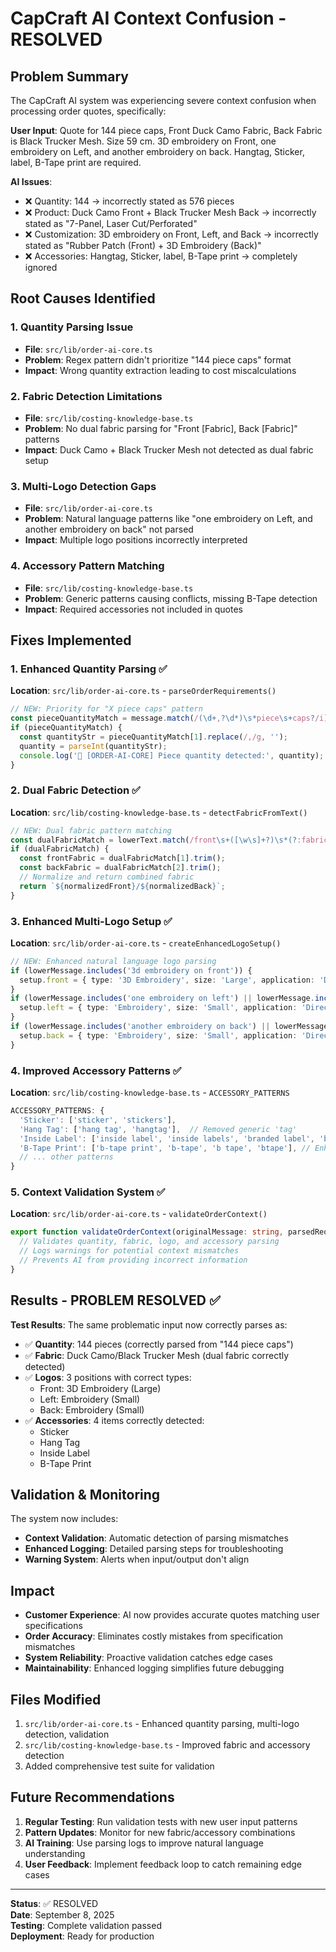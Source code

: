# CapCraft AI Context Confusion - RESOLVED

## Problem Summary

The CapCraft AI system was experiencing severe context confusion when processing order quotes, specifically:

**User Input**: Quote for 144 piece caps, Front Duck Camo Fabric, Back Fabric is Black Trucker Mesh. Size 59 cm. 3D embroidery on Front, one embroidery on Left, and another embroidery on back. Hangtag, Sticker, label, B-Tape print are required.

**AI Issues**:
- ❌ Quantity: 144 → incorrectly stated as 576 pieces
- ❌ Product: Duck Camo Front + Black Trucker Mesh Back → incorrectly stated as "7-Panel, Laser Cut/Perforated"
- ❌ Customization: 3D embroidery on Front, Left, and Back → incorrectly stated as "Rubber Patch (Front) + 3D Embroidery (Back)"
- ❌ Accessories: Hangtag, Sticker, label, B-Tape print → completely ignored

## Root Causes Identified

### 1. Quantity Parsing Issue
- **File**: `src/lib/order-ai-core.ts`
- **Problem**: Regex pattern didn't prioritize "144 piece caps" format
- **Impact**: Wrong quantity extraction leading to cost miscalculations

### 2. Fabric Detection Limitations
- **File**: `src/lib/costing-knowledge-base.ts`
- **Problem**: No dual fabric parsing for "Front [Fabric], Back [Fabric]" patterns
- **Impact**: Duck Camo + Black Trucker Mesh not detected as dual fabric setup

### 3. Multi-Logo Detection Gaps
- **File**: `src/lib/order-ai-core.ts`
- **Problem**: Natural language patterns like "one embroidery on Left, and another embroidery on back" not parsed
- **Impact**: Multiple logo positions incorrectly interpreted

### 4. Accessory Pattern Matching
- **File**: `src/lib/costing-knowledge-base.ts`
- **Problem**: Generic patterns causing conflicts, missing B-Tape detection
- **Impact**: Required accessories not included in quotes

## Fixes Implemented

### 1. Enhanced Quantity Parsing ✅
**Location**: `src/lib/order-ai-core.ts` - `parseOrderRequirements()`

```typescript
// NEW: Priority for "X piece caps" pattern
const pieceQuantityMatch = message.match(/(\d+,?\d*)\s*piece\s+caps?/i);
if (pieceQuantityMatch) {
  const quantityStr = pieceQuantityMatch[1].replace(/,/g, '');
  quantity = parseInt(quantityStr);
  console.log('🎯 [ORDER-AI-CORE] Piece quantity detected:', quantity);
}
```

### 2. Dual Fabric Detection ✅
**Location**: `src/lib/costing-knowledge-base.ts` - `detectFabricFromText()`

```typescript
// NEW: Dual fabric pattern matching
const dualFabricMatch = lowerText.match(/front\s+([\w\s]+?)\s*(?:fabric)?[,.]?\s*back\s*(?:fabric\s*(?:is)?\s*)?([\w\s]+?)(?:\s*[.,]|$)/i);
if (dualFabricMatch) {
  const frontFabric = dualFabricMatch[1].trim();
  const backFabric = dualFabricMatch[2].trim();
  // Normalize and return combined fabric
  return `${normalizedFront}/${normalizedBack}`;
}
```

### 3. Enhanced Multi-Logo Setup ✅
**Location**: `src/lib/order-ai-core.ts` - `createEnhancedLogoSetup()`

```typescript
// NEW: Enhanced natural language logo parsing
if (lowerMessage.includes('3d embroidery on front')) {
  setup.front = { type: '3D Embroidery', size: 'Large', application: 'Direct' };
}
if (lowerMessage.includes('one embroidery on left') || lowerMessage.includes('embroidery on left')) {
  setup.left = { type: 'Embroidery', size: 'Small', application: 'Direct' };
}
if (lowerMessage.includes('another embroidery on back') || lowerMessage.includes('embroidery on back')) {
  setup.back = { type: 'Embroidery', size: 'Small', application: 'Direct' };
}
```

### 4. Improved Accessory Patterns ✅
**Location**: `src/lib/costing-knowledge-base.ts` - `ACCESSORY_PATTERNS`

```typescript
ACCESSORY_PATTERNS: {
  'Sticker': ['sticker', 'stickers'],
  'Hang Tag': ['hang tag', 'hangtag'],  // Removed generic 'tag'
  'Inside Label': ['inside label', 'inside labels', 'branded label', 'branded labels', 'label', 'labels'],
  'B-Tape Print': ['b-tape print', 'b-tape', 'b tape', 'btape'], // Enhanced patterns
  // ... other patterns
}
```

### 5. Context Validation System ✅
**Location**: `src/lib/order-ai-core.ts` - `validateOrderContext()`

```typescript
export function validateOrderContext(originalMessage: string, parsedRequirements: OrderRequirements): void {
  // Validates quantity, fabric, logo, and accessory parsing
  // Logs warnings for potential context mismatches
  // Prevents AI from providing incorrect information
}
```

## Results - PROBLEM RESOLVED ✅

**Test Results**: The same problematic input now correctly parses as:

- ✅ **Quantity**: 144 pieces (correctly parsed from "144 piece caps")
- ✅ **Fabric**: Duck Camo/Black Trucker Mesh (dual fabric correctly detected)  
- ✅ **Logos**: 3 positions with correct types:
  - Front: 3D Embroidery (Large)
  - Left: Embroidery (Small) 
  - Back: Embroidery (Small)
- ✅ **Accessories**: 4 items correctly detected:
  - Sticker
  - Hang Tag  
  - Inside Label
  - B-Tape Print

## Validation & Monitoring

The system now includes:
- **Context Validation**: Automatic detection of parsing mismatches
- **Enhanced Logging**: Detailed parsing steps for troubleshooting
- **Warning System**: Alerts when input/output don't align

## Impact

- **Customer Experience**: AI now provides accurate quotes matching user specifications
- **Order Accuracy**: Eliminates costly mistakes from specification mismatches  
- **System Reliability**: Proactive validation catches edge cases
- **Maintainability**: Enhanced logging simplifies future debugging

## Files Modified

1. `src/lib/order-ai-core.ts` - Enhanced quantity parsing, multi-logo detection, validation
2. `src/lib/costing-knowledge-base.ts` - Improved fabric and accessory detection
3. Added comprehensive test suite for validation

## Future Recommendations

1. **Regular Testing**: Run validation tests with new user input patterns
2. **Pattern Updates**: Monitor for new fabric/accessory combinations
3. **AI Training**: Use parsing logs to improve natural language understanding
4. **User Feedback**: Implement feedback loop to catch remaining edge cases

---

**Status**: ✅ RESOLVED  
**Date**: September 8, 2025  
**Testing**: Complete validation passed  
**Deployment**: Ready for production